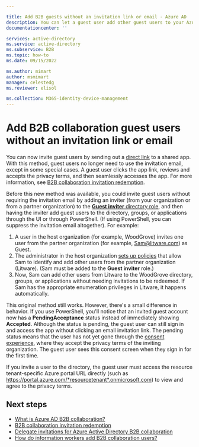 ```yaml
---

title: Add B2B guests without an invitation link or email - Azure AD
description: You can let a guest user add other guest users to your Azure AD without redeeming an invitation in Azure Active Directory B2B collaboration.
documentationcenter: ''

services: active-directory
ms.service: active-directory
ms.subservice: B2B
ms.topic: how-to
ms.date: 09/15/2022

ms.author: mimart
author: msmimart
manager: celestedg
ms.reviewer: elisol

ms.collection: M365-identity-device-management
---
```


# Add B2B collaboration guest users without an invitation link or email

You can now invite guest users by sending out a [direct link](redemption-experience.md#redemption-through-a-direct-link) to a shared app. With this method, guest users no longer need to use the invitation email, except in some special cases. A guest user clicks the app link, reviews and accepts the privacy terms, and then seamlessly accesses the app. For more information, see [B2B collaboration invitation redemption](redemption-experience.md).

Before this new method was available, you could invite guest users without requiring the invitation email by adding an inviter (from your organization or from a partner organization) to the [**Guest inviter** directory role](external-collaboration-settings-configure.md#assign-the-guest-inviter-role-to-a-user), and then having the inviter add guest users to the directory, groups, or applications through the UI or through PowerShell. (If using PowerShell, you can suppress the invitation email altogether). For example:

1. A user in the host organization (for example, WoodGrove) invites one user from the partner organization (for example, Sam@litware.com) as Guest.
2. The administrator in the host organization [sets up policies](external-collaboration-settings-configure.md) that allow Sam to identify and add other users from the partner organization (Litware). (Sam must be added to the **Guest inviter** role.)
3. Now, Sam can add other users from Litware to the WoodGrove directory, groups, or applications without needing invitations to be redeemed. If Sam has the appropriate enumeration privileges in Litware, it happens automatically.
 
This  original method still works. However, there's a small difference in behavior. If you use PowerShell, you'll notice that an invited guest account now has a **PendingAcceptance** status instead of immediately showing **Accepted**. Although the status is pending, the guest user can still sign in and access the app without clicking an email invitation link. The pending status means that the user has not yet gone through the [consent experience](redemption-experience.md#consent-experience-for-the-guest), where they accept the privacy terms of the inviting organization. The guest user sees this consent screen when they sign in for the first time. 

If you invite a user to the directory, the guest user must access the resource tenant-specific Azure portal URL directly (such as https://portal.azure.com/*resourcetenant*.onmicrosoft.com) to view and agree to the privacy terms.

## Next steps

- [What is Azure AD B2B collaboration?](what-is-b2b.md)
- [B2B collaboration invitation redemption](redemption-experience.md)
- [Delegate invitations for Azure Active Directory B2B collaboration](external-collaboration-settings-configure.md)
- [How do information workers add B2B collaboration users?](add-users-information-worker.md)

